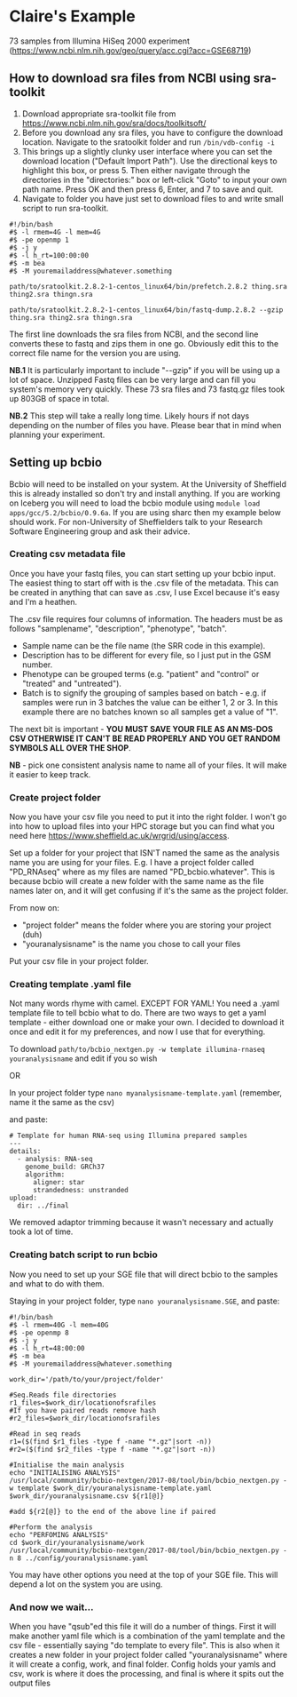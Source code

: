 # Claire's Example

73 samples from Illumina HiSeq 2000 experiment (https://www.ncbi.nlm.nih.gov/geo/query/acc.cgi?acc=GSE68719)

## How to download sra files from NCBI using sra-toolkit

1) Download appropriate sra-toolkit file from https://www.ncbi.nlm.nih.gov/sra/docs/toolkitsoft/
2) Before you download any sra files, you have to configure the download location. Navigate to the sratoolkit folder and run `/bin/vdb-config -i`
3) This brings up a slightly clunky user interface where you can set the download location ("Default Import Path"). Use the directional keys to highlight this box, or press 5. Then either navigate through the directories in the "directories:" box or left-click "Goto" to input your own path name. Press OK and then press 6, Enter, and 7 to save and quit.
4) Navigate to folder you have just set to download files to and write small script to run sra-toolkit. 

```
#!/bin/bash
#$ -l rmem=4G -l mem=4G
#$ -pe openmp 1
#$ -j y
#$ -l h_rt=100:00:00
#$ -m bea
#$ -M youremailaddress@whatever.something

path/to/sratoolkit.2.8.2-1-centos_linux64/bin/prefetch.2.8.2 thing.sra thing2.sra thingn.sra

path/to/sratoolkit.2.8.2-1-centos_linux64/bin/fastq-dump.2.8.2 --gzip thing.sra thing2.sra thingn.sra
```

The first line downloads the sra files from NCBI, and the second line converts these to fastq and zips them in one go. Obviously edit this to the correct file name for the version you are using. 

**NB.1** It is particularly important to include "--gzip" if you will be using up a lot of space. Unzipped Fastq files can be very large and can fill you system's memory very quickly. These 73 sra files and 73 fastq.gz files took up 803GB of space in total.

**NB.2** This step will take a really long time. Likely hours if not days depending on the number of files you have. Please bear that in mind when planning your experiment. 

## Setting up bcbio 
Bcbio will need to be installed on your system. At the University of Sheffield this is already installed so don't try and install anything. If you are working on Iceberg you will need to load the bcbio module using `module load apps/gcc/5.2/bcbio/0.9.6a`. If you are using sharc then my example below should work. For non-University of Sheffielders talk to your Research Software Engineering group and ask their advice.

### Creating csv metadata file
Once you have your fastq files, you can start setting up your bcbio input. The easiest thing to start off with is the .csv file of the metadata. This can be created in anything that can save as .csv, I use Excel because it's easy and I'm a heathen.

The .csv file requires four columns of information. The headers must be as follows "samplename", "description", "phenotype", "batch".
* Sample name can be the file name (the SRR code in this example). 
* Description has to be different for every file, so I just put in the GSM number. 
* Phenotype can be grouped terms (e.g. "patient" and "control" or "treated" and "untreated"). 
* Batch is to signify the grouping of samples based on batch - e.g. if samples were run in 3 batches the value can be either 1, 2 or 3. In this example there are no batches known so all samples get a value of "1".

The next bit is important - **YOU MUST SAVE YOUR FILE AS AN MS-DOS CSV OTHERWISE IT CAN'T BE READ PROPERLY AND YOU GET RANDOM SYMBOLS ALL OVER THE SHOP**. 

**NB** - pick one consistent analysis name to name all of your files. It will make it easier to keep track.

### Create project folder
Now you have your csv file you need to put it into the right folder. I won't go into how to upload files into your HPC storage but you can find what you need here https://www.sheffield.ac.uk/wrgrid/using/access. 

Set up a folder for your project that ISN'T named the same as the analysis name you are using for your files. E.g. I have a project folder called "PD_RNAseq" where as my files are named "PD_bcbio.whatever". This is because bcbio will create a new folder with the same name as the file names later on, and it will get confusing if it's the same as the project folder. 

From now on:
* "project folder" means the folder where you are storing your project (duh)
* "youranalysisname" is the name you chose to call your files

Put your csv file in your project folder.

### Creating template .yaml file
Not many words rhyme with camel. EXCEPT FOR YAML! You need a .yaml template file to tell bcbio what to do. There are two ways to get a yaml template - either download one or make your own. I decided to download it once and edit it for my preferences, and now I use that for everything.

To download `path/to/bcbio_nextgen.py -w template illumina-rnaseq youranalysisname`
and edit if you so wish

OR 

In your project folder type `nano myanalysisname-template.yaml` (remember, name it the same as the csv)

and paste:
```
# Template for human RNA-seq using Illumina prepared samples
---
details:
  - analysis: RNA-seq
    genome_build: GRCh37
    algorithm:
      aligner: star
      strandedness: unstranded
upload:
  dir: ../final 
```
We removed adaptor trimming because it wasn't necessary and actually took a lot of time.

### Creating batch script to run bcbio

Now you need to set up your SGE file that will direct bcbio to the samples and what to do with them. 

Staying in your project folder, type `nano youranalysisname.SGE`, and paste:                              
```
#!/bin/bash
#$ -l rmem=40G -l mem=40G
#$ -pe openmp 8
#$ -j y
#$ -l h_rt=48:00:00
#$ -m bea
#$ -M youremailaddress@whatever.something

work_dir='/path/to/your/project/folder'

#Seq.Reads file directories
r1_files=$work_dir/locationofsrafiles
#If you have paired reads remove hash
#r2_files=$work_dir/locationofsrafiles

#Read in seq reads
r1=($(find $r1_files -type f -name "*.gz"|sort -n))
#r2=($(find $r2_files -type f -name "*.gz"|sort -n))

#Initialise the main analysis
echo "INITIALISING ANALYSIS"
/usr/local/community/bcbio-nextgen/2017-08/tool/bin/bcbio_nextgen.py -w template $work_dir/youranalysisname-template.yaml $work_dir/youranalysisname.csv ${r1[@]} 

#add ${r2[@]} to the end of the above line if paired 

#Perform the analysis
echo "PERFOMING ANALYSIS"
cd $work_dir/youranalysisname/work
/usr/local/community/bcbio-nextgen/2017-08/tool/bin/bcbio_nextgen.py -n 8 ../config/youranalysisname.yaml
```
You may have other options you need at the top of your SGE file. This will depend a lot on the system you are using.

### And now we wait...
When you have "qsub"ed this file it will do a number of things. First it will make another yaml file which is a combination of the yaml template and the csv file - essentially saying "do template to every file". This is also when it creates a new folder in your project folder called "youranalysisname" where it will create a config, work, and final folder. Config holds your yamls and csv, work is where it does the processing, and final is where it spits out the output files
